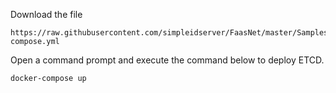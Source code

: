 Download the file

```
https://raw.githubusercontent.com/simpleidserver/FaasNet/master/Samples/FaasNet.EventMesh.EtcdDiscovery/docker-compose.yml
```

Open a command prompt and execute the command below to deploy ETCD.

```
docker-compose up
```
